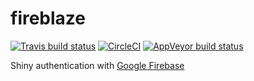 
# fireblaze

<!-- badges: start -->
[![Travis build status](https://travis-ci.org/JohnCoene/fireblaze.svg?branch=master)](https://travis-ci.org/JohnCoene/fireblaze)
[![CircleCI](https://circleci.com/gh/JohnCoene/fireblaze.svg?style=svg)](https://circleci.com/gh/JohnCoene/fireblaze)
[![AppVeyor build status](https://ci.appveyor.com/api/projects/status/github/JohnCoene/fireblaze?branch=master&svg=true)](https://ci.appveyor.com/project/JohnCoene/fireblaze)
<!-- badges: end -->

Shiny authentication with [Google Firebase](https://firebase.google.com)
